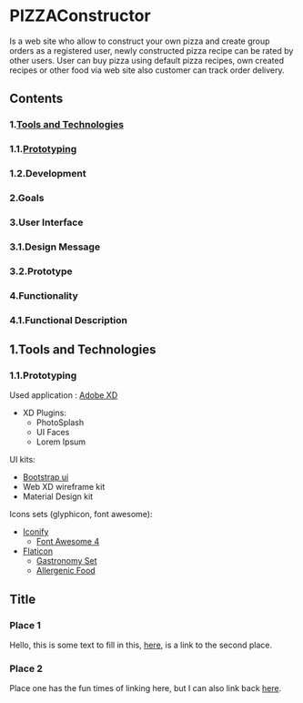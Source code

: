 # PIZZAConstructor

Is a web site who allow to construct your own pizza and create group orders as a registered user, newly constructed pizza recipe can be rated by other users. User can buy pizza using default pizza recipes, own created recipes or other food via web site also customer can track order delivery.

## Contents
### 1.[Tools and Technologies](#tools-and-technologies)
###   1.1.[Prototyping](#prototyping)
###   1.2.Development
### 2.Goals
### 3.User Interface
###   3.1.Design Message
###   3.2.Prototype
### 4.Functionality
###   4.1.Functional Description



## 1.Tools and Technologies
###   1.1.Prototyping
Used application : [Adobe XD](https://www.adobe.com/uk/products/xd.html)
* XD Plugins:
  * PhotoSplash
   * UI Faces
   * Lorem Ipsum

UI kits:
* [Bootstrap ui](https://xdresources.co/resources/bootstrap-4-ui)
* Web XD wireframe kit
* Material Design kit

Icons sets (glyphicon, font awesome):
* [Iconify](https://iconify.design/)
  * [Font Awesome 4](https://iconify.design/icon-sets/fa/)
* [Flaticon](https://www.flaticon.com/)
  * [Gastronomy Set](https://www.flaticon.com/packs/gastronomy-set)
  * [Allergenic Food](https://www.flaticon.com/packs/allergenic-food)
  
  
## Title

### Place 1

Hello, this is some text to fill in this, [here](#place-2), is a link to the second place.

### Place 2

Place one has the fun times of linking here, but I can also link back [here](#place-1).


